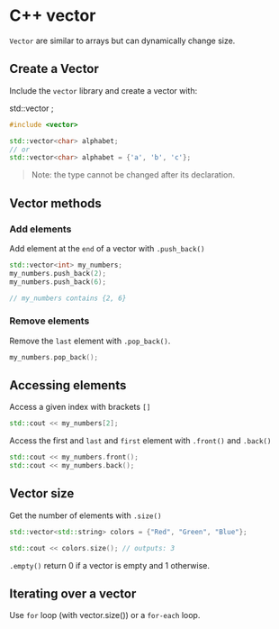 # C++ vector

`Vector` are similar to arrays but can dynamically change size.

## Create a Vector

Include the `vector` library and create a vector with:

std::vector<type> <name>;

```cpp
#include <vector>

std::vector<char> alphabet;
// or
std::vector<char> alphabet = {'a', 'b', 'c'};
```
> Note: the type cannot be changed after its declaration.

## Vector methods

### Add elements

Add element at the `end` of a vector with `.push_back()`

```cpp
std::vector<int> my_numbers;
my_numbers.push_back(2);
my_numbers.push_back(6);

// my_numbers contains {2, 6}
```

### Remove elements

Remove the `last` element with `.pop_back()`.

```cpp
my_numbers.pop_back();
```

## Accessing elements

Access a given index with brackets `[]`

```cpp
std::cout << my_numbers[2];
```

Access the first and `last` and `first` element with `.front()` and `.back()`

```cpp
std::cout << my_numbers.front();
std::cout << my_numbers.back();
```

## Vector size

Get the number of elements with `.size()`

```cpp
std::vector<std::string> colors = {"Red", "Green", "Blue"};

std::cout << colors.size(); // outputs: 3
```
`.empty()` return 0 if a vector is empty and 1 otherwise.


## Iterating over a vector

Use `for` loop (with vector.size()) or a `for-each` loop.

